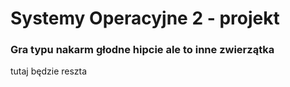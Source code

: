# Systemy Operacyjne 2 - projekt
### Gra typu nakarm głodne hipcie ale to inne zwierzątka

tutaj będzie reszta
